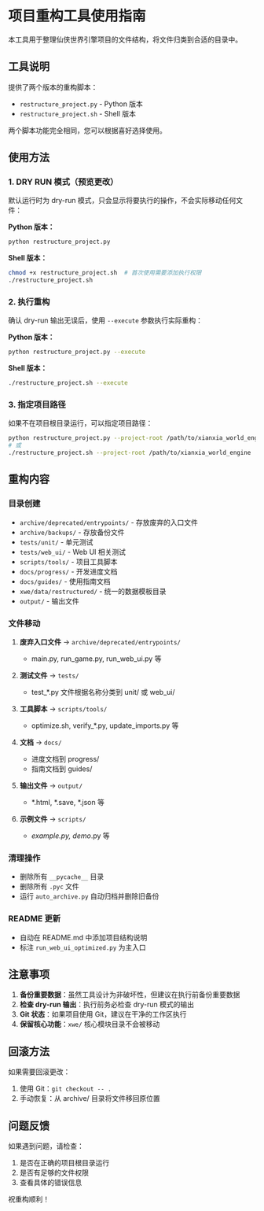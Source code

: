 # 项目重构工具使用指南

本工具用于整理仙侠世界引擎项目的文件结构，将文件归类到合适的目录中。

## 工具说明

提供了两个版本的重构脚本：
- `restructure_project.py` - Python 版本
- `restructure_project.sh` - Shell 版本

两个脚本功能完全相同，您可以根据喜好选择使用。

## 使用方法

### 1. DRY RUN 模式（预览更改）

默认运行时为 dry-run 模式，只会显示将要执行的操作，不会实际移动任何文件：

**Python 版本：**
```bash
python restructure_project.py
```

**Shell 版本：**
```bash
chmod +x restructure_project.sh  # 首次使用需要添加执行权限
./restructure_project.sh
```

### 2. 执行重构

确认 dry-run 输出无误后，使用 `--execute` 参数执行实际重构：

**Python 版本：**
```bash
python restructure_project.py --execute
```

**Shell 版本：**
```bash
./restructure_project.sh --execute
```

### 3. 指定项目路径

如果不在项目根目录运行，可以指定项目路径：

```bash
python restructure_project.py --project-root /path/to/xianxia_world_engine
# 或
./restructure_project.sh --project-root /path/to/xianxia_world_engine
```

## 重构内容

### 目录创建
- `archive/deprecated/entrypoints/` - 存放废弃的入口文件
- `archive/backups/` - 存放备份文件
- `tests/unit/` - 单元测试
- `tests/web_ui/` - Web UI 相关测试
- `scripts/tools/` - 项目工具脚本
- `docs/progress/` - 开发进度文档
- `docs/guides/` - 使用指南文档
- `xwe/data/restructured/` - 统一的数据模板目录
- `output/` - 输出文件

### 文件移动
1. **废弃入口文件** → `archive/deprecated/entrypoints/`
   - main.py, run_game.py, run_web_ui.py 等

2. **测试文件** → `tests/`
   - test_*.py 文件根据名称分类到 unit/ 或 web_ui/

3. **工具脚本** → `scripts/tools/`
   - optimize.sh, verify_*.py, update_imports.py 等

4. **文档** → `docs/`
   - 进度文档到 progress/
   - 指南文档到 guides/

5. **输出文件** → `output/`
   - *.html, *.save, *.json 等

6. **示例文件** → `scripts/`
   - *_example.py, demo_*.py 等

### 清理操作
- 删除所有 `__pycache__` 目录
- 删除所有 `.pyc` 文件
- 运行 `auto_archive.py` 自动归档并删除旧备份

### README 更新
- 自动在 README.md 中添加项目结构说明
- 标注 `run_web_ui_optimized.py` 为主入口

## 注意事项

1. **备份重要数据**：虽然工具设计为非破坏性，但建议在执行前备份重要数据
2. **检查 dry-run 输出**：执行前务必检查 dry-run 模式的输出
3. **Git 状态**：如果项目使用 Git，建议在干净的工作区执行
4. **保留核心功能**：`xwe/` 核心模块目录不会被移动

## 回滚方法

如果需要回滚更改：
1. 使用 Git：`git checkout -- .`
2. 手动恢复：从 archive/ 目录将文件移回原位置

## 问题反馈

如果遇到问题，请检查：
1. 是否在正确的项目根目录运行
2. 是否有足够的文件权限
3. 查看具体的错误信息

祝重构顺利！
